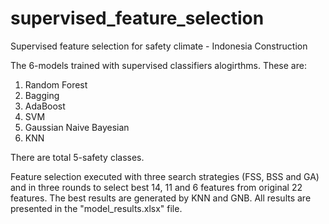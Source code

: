 # supervised_feature_selection
Supervised feature selection for safety climate - Indonesia Construction

The 6-models trained with supervised classifiers alogirthms. These are: 
  1. Random Forest
  2. Bagging
  3. AdaBoost
  4. SVM
  5. Gaussian Naive Bayesian
  6. KNN 

There are total 5-safety classes. 

Feature selection executed with three search strategies (FSS, BSS and GA) and in three rounds to select best 14, 11 and 6 features from original 22 features. 
The best results are generated by KNN and GNB. All results are presented in the "model_results.xlsx" file. 
